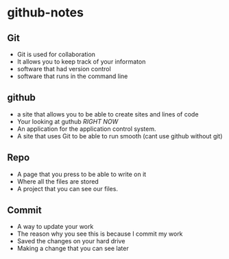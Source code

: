 # github-notes

## Git
* Git is used for collaboration 
* It allows you to keep track of your informaton
* software that had version control
* software that runs in the command line
  

## github 
* a site that allows you to be able to create sites and lines of code
* Your looking at guthub _RIGHT NOW_
* An application for the application control system.
* A site that uses Git to be able to run smooth (cant use github without git)


## Repo
* A page that you press to be able to write on it
* Where all the files are stored
* A project that you can see our files.
  


## Commit 
* A way to update your work
* The reason why you see this is because I commit my work
* Saved the changes on your hard drive
* Making a change that you can see later
